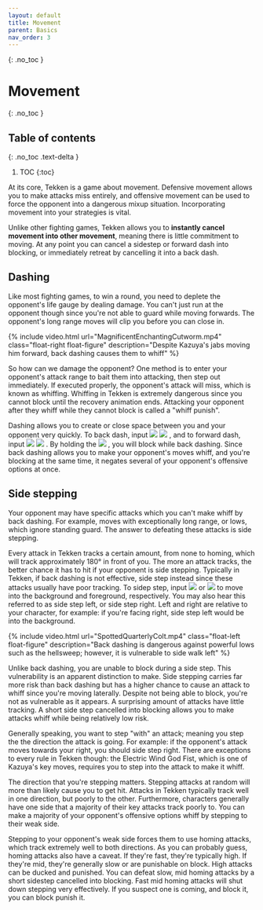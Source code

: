 ```yaml
---
layout: default
title: Movement
parent: Basics
nav_order: 3
---
```


{: .no_toc }
# Movement

{: .no_toc }
## Table of contents
{: .no_toc .text-delta }

1. TOC
{:toc}

At its core, Tekken is a game about movement. Defensive movement allows you to
make attacks miss entirely, and offensive movement can be used to force the
opponent into a dangerous mixup situation. Incorporating movement into your
strategies is vital.

Unlike other fighting games, Tekken allows you to **instantly cancel movement
into other movement**, meaning there is little commitment to moving. At any point you
can cancel a sidestep or forward dash into blocking, or immediately retreat by
cancelling it into a back dash.

## Dashing
Like most fighting games, to win a round, you need to deplete the
opponent's life gauge by dealing damage. You can't just run at the opponent
though since you're not able to guard while moving forwards. The opponent's
long range moves will clip you before you can close in.

{% include video.html url="MagnificentEnchantingCutworm.mp4" class="float-right float-figure"
description="Despite Kazuya's jabs moving him forward, back dashing causes them to whiff" %}

So how can we damage the opponent? One method is to enter your opponent's attack range to bait them
into attacking, then step out immediately. If executed properly, the opponent's
attack will miss, which is known as whiffing. Whiffing in Tekken is extremely
dangerous since you cannot block until the recovery animation ends.
Attacking your opponent after they whiff while they cannot block is
called a "whiff punish".

Dashing allows you to create or close space between you and your opponent very
quickly. To back dash, input
<img class="icon" src="/assets/img/b.svg">
<img class="icon" src="/assets/img/bh.svg">
, and to forward dash, input
<img class="icon" src="/assets/img/f.svg">
<img class="icon" src="/assets/img/f.svg">
. By holding the
<img class="icon" src="/assets/img/bh.svg">
,  you will block while back dashing.
Since back dashing allows you to make your opponent's moves whiff, and you're
blocking at the same time, it negates several of your opponent's offensive
options at once.

## Side stepping
Your opponent may have specific attacks which you can't make whiff by back
dashing. For example, moves with exceptionally long range, or lows,
which ignore standing guard. The answer to defeating these attacks is side
stepping.

Every attack in Tekken tracks a certain amount, from
none to homing, which will track approximately 180° in front of you.
The more an attack tracks, the better chance it has to hit if your opponent is side
stepping. Typically in Tekken, if back dashing is not effective,
side step instead since these attacks usually have poor tracking.
To sidep step, input
<img class="icon" src="/assets/img/u.svg">
or
<img class="icon" src="/assets/img/d.svg">
to move into the background and foreground, respectively.
You may also hear this referred to as side step left, or side step right.
Left and right are relative to your character, for example:
if you're facing right, side step left would be into the background.

{% include video.html url="SpottedQuarterlyColt.mp4" class="float-left float-figure"
description="Back dashing is dangerous against powerful lows such as the
hellsweep; however, it is vulnerable to side walk left" %}

Unlike back dashing, you are unable to block during a side step.
This vulnerability is an apparent distinction to make. Side stepping carries
far more risk than back dashing but has a higher chance to cause an attack
to whiff since you're moving laterally. Despite not being able to block,
you're not as vulnerable as it appears. A surprising amount of attacks have
little tracking. A short side step cancelled into blocking allows you to
make attacks whiff while being relatively low risk.

Generally speaking, you want to step "with" an attack; meaning you step the
the direction the attack is going.
For example: if the opponent's attack moves towards your right, you should side step right.
There are exceptions to every rule in Tekken though: the Electric Wind God Fist,
which is one of Kazuya's key moves, requires you to step into the attack to make
it whiff.

The direction that you're stepping matters. Stepping attacks at random will more
than likely cause you to get hit. Attacks in Tekken typically track well in one
direction, but poorly to the other. Furthermore, characters generally have one
side that a majority of their key attacks track poorly to. You can make
a majority of your opponent's offensive options whiff by stepping to their weak
side.

Stepping to your opponent's weak side forces them to use homing attacks, which track
extremely well to both directions.
As you can probably guess, homing attacks also have a caveat. If they're fast,
they're typically high. If they're mid, they're generally slow or are punishable on block.
High attacks can be ducked and punished. You can defeat slow, mid homing attacks by
a short sidestep cancelled into blocking. Fast mid homing
attacks will shut down stepping very effectively.
If you suspect one is coming, and block it, you can block punish it.
